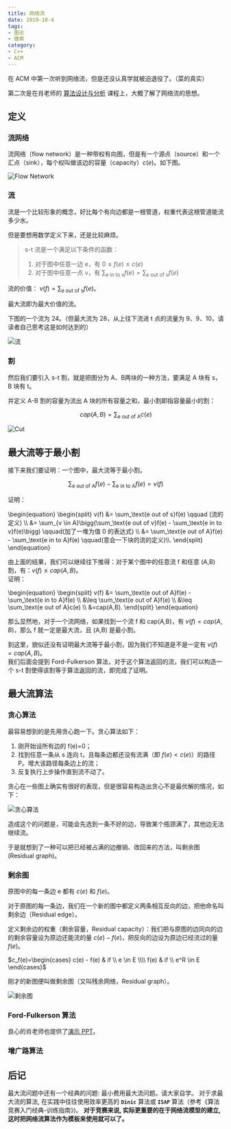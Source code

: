 ```yaml
---
title: 网络流
date: 2019-10-4
tags:
- 图论
- 搜索
category:
- C++
- ACM
---
```


在 ACM 中第一次听到网络流，但是还没认真学就被迫退役了。（菜的真实）

第二次是在肖老师的 [算法设计与分析](/计算机科学/Design_and_Analysis_of_Algorithms#网络流) 课程上，大概了解了网络流的思想。

## 定义

### 流网络

流网络（flow network）是一种带权有向图，但是有一个源点（source）和一个汇点（sink），每个权叫做该边的容量（capacity）$c(e)$。如下图。

![Flow Network](flow_network.png)

### 流

流是一个比较形象的概念，好比每个有向边都是一根管道，权重代表这根管道能流多少水。

但是要想用数学定义下来，还是比较麻烦。

> s-t 流是一个满足以下条件的函数：
> 1. 对于图中任意一边 e，有 $0 \leq f(e) \leq c(e)$
> 2. 对于图中任意一点 v，有 $\sum_\text{e in to v}f(e) = \sum_\text{e out of v}f(e)$

流的价值： $v(f) = \sum_\text{e out of s}f(e)$。  

最大流即为最大价值的流。

下图的一个流为 24。（但最大流为 28，从上往下流进 t 点的流量为 9、9、10，请读者自己思考这是如何达到的）

![流](flow.png)

### 割

然后我们要引入
s-t 割，就是把图分为 A、B两块的一种方法，要满足 A 块有 s，B 块有 t。

并定义 A-B 割的容量为流出 A 块的所有容量之和，最小割即指容量最小的割：

$$cap(A, B) = \sum_\text{e out of A} c(e)$$

![Cut](cut.png)

## 最大流等于最小割

接下来我们要证明：一个图中，最大流等于最小割。

$$\sum_\text{e out of A} {f(e)}  - \sum_\text{e in to A} {f(e)}   =  v(f)$$

证明：

\begin{equation}
\begin{split}
v(f) &= \sum_\text{e out of s}f(e) \qquad (流的定义) \\\\
&= \sum_{v \in A}\bigg(\sum_\text{e out of v}f(e) - \sum_\text{e in to v}f(e)\bigg) \qquad(加了一堆为值 0 的表达式) \\\\
&= \sum_\text{e out of A}f(e) - \sum_\text{e in to A}f(e) \qquad(意会一下块的流的定义)\\\\.
\end{split}
\end{equation}

由上面的结果，我们可以继续往下推得：对于某个图中的任意流 f 和任意 (A,B) 割，有：$v(f) \leq cap(A,B)$。  
证明：

\begin{equation}
\begin{split}
v(f) &= \sum_\text{e out of A}f(e) - \sum_\text{e in to A}f(e) \\\\
&\leq \sum_\text{e out of A}f(e) \\\\
&\leq \sum_\text{e out of A}c(e) \\\\
&=cap(A,B).
\end{split}
\end{equation}

那么显然地，对于一个流网络，如果找到一个流 f 和 cap(A,B)，有 $v(f)=cap(A,B)$，那么 f 就一定是最大流，且 (A,B) 是最小割。

到这里，貌似还没有证明最大流等于最小割，因为我们不知道是不是一定有 $v(f)=cap(A,B)$。  
我们后面会提到 Ford-Fulkerson 算法，对于这个算法返回的流，我们可以构造一个 s-t 割使得该割等于算法返回的流，即完成了证明。

## 最大流算法

### 贪心算法 

最容易想到的是先用贪心跑一下。贪心算法如下：

1. 刚开始设所有边的 f(e)=0；
2. 找到任意一条从 s 连向 t，且每条边都还没有流满（即 $f(e) < c(e)$）的路径 P。增大该路径每条边上的流；
3. 反复执行上步操作直到流不动了。

贪心在一些图上确实有很好的表现，但是很容易构造出贪心不是最优解的情况，如下：

![贪心算法](greedy.jpg)

造成这个的问题是，可能会先选到一条不好的边，导致某个瓶颈满了，其他边无法继续流。

于是就想到了一种可以把已经被占满的边撤销、改回来的方法，叫剩余图(Residual graph)。

### 剩余图

原图中的每一条边 e 都有 $c(e)$ 和 $f(e)$。

对于原图的每一条边，我们在一个新的图中都定义两条相互反向的边，把他命名叫剩余边（Residual edge）。

定义剩余边的权重（剩余容量，Residual capacity）：我们把与原图的边同向的边的剩余容量设为原边还能流的量 $c(e)-f(e)$，把反向的边设为原边已经流过的量 $f(e)$。

$c_f(e)=\begin{cases}
c(e) - f(e) & if \\ e \in E \\\\
f(e) & if \\ e^R \in E
\end{cases}$

刚才的新图便叫做剩余图（又叫残余网络，Residual graph）。

![剩余图](Residual-Graph.jpg)

### Ford-Fulkerson 算法

良心的肖老师也提供了[演示 PPT](demo-maxflow.ppsx)。

### 增广路算法

## 后记

最大流问题中还有一个经典的问题: 最小费用最大流问题。请大家自学。
对于求最大流的算法, 在实践中往往使用效率更高的 **`Dinic`** 算法或 **`ISAP`** 算法（参考《算法竞赛入门经典-训练指南》)。
**对于竞赛来说, 实际更重要的在于网络流模型的建立, 这时把网络流算法作为模板来使用就可以了。**
